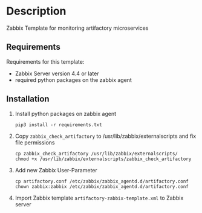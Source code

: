 # Description
Zabbix Template for monitoring artifactory microservices

## Requirements
Requirements for this template:

- Zabbix Server version 4.4 or later
- required python packages on the zabbix agent


## Installation
1. Install python packages on zabbix agent
   ```
   pip3 install -r requirements.txt
   ```

2. Copy `zabbix_check_artifactory` to /usr/lib/zabbix/externalscripts and fix file permissions
    ```
    cp zabbix_check_artifactory /usr/lib/zabbix/externalscripts/
    chmod +x /usr/lib/zabbix/externalscripts/zabbix_check_artifactory
    ```
3. Add new Zabbix User-Parameter 
    ```
    cp artifactory.conf /etc/zabbix/zabbix_agentd.d/artifactory.conf 
    chown zabbix:zabbix /etc/zabbix/zabbix_agentd.d/artifactory.conf    
    ```
   
4. Import Zabbix template `artifactory-zabbix-template.xml` to Zabbix server
